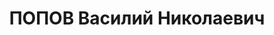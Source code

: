 ---
title: ПОПОВ Василий Николаевич
description: "Род. в 1905, Московская губ., Богородский уезд, с. Любимовка (по другим\
  \ данным - Московско-Донбасская ж. д., ст. Дворики), русский, обр.: среднее техническое,\
  \ б/п. Проживал: ст. Рязань-1, ж. -д. дом № 38. Уволен с должности инженера в лаборатории\
  \ связи Управления Ленинской ж.д. 28 августа 1937 г. \n  Арестован 09.09.1937. Обв.\
  \ в диверсионно-вредительской деятельности. Приговор: ВК ВС СССР, 16.11.1937 – ВМН.\
  \ Расстрелян 16.11.1937, г.Москва. \n  Реабилитирован ВК ВС СССР 25.01.1958"
---